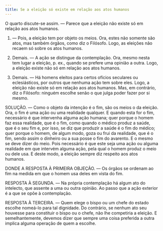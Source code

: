```yaml
---
title: Se a eleição só existe em relação aos atos humanos
---
```


O quarto discute-se assim. ― Parece que a eleição não existe só em relação aos atos humanos.  

1. ― Pois, a eleição tem por objeto os meios. Ora, estes não somente são atos, mas também órgãos, como diz o Filósofo. Logo, as eleições não recaem só sobre os atos humanos.  

2. Demais. ― A ação se distingue da contemplação. Ora, mesmo nesta tem lugar a eleição, p. ex., quando se prefere uma opinião a outra. Logo, a eleição existe não só em relação aos atos humanos.  

3. Demais. ― Há homens eleitos para certos ofícios seculares ou eclesiásticos, por outros que nenhuma ação tem sobre eles. Logo, a eleição não existe só em relação aos atos humanos.  Mas, em contrário, diz o Filósofo: ninguém escolhe senão o que julga poder fazer por si mesmo.  

SOLUÇÃO. ― Como o objeto da intenção é o fim, são os meios o da eleição. Ora, o fim é uma ação ou uma realidade qualquer. E quando esta for o fim, necessário é que intervenha alguma ação humana; quer porque o homem faz essa realidade, que é o fim, como quando o médico produz a saúde, que é o seu fim e, por isso, se diz que produzir a saúde é o fim do médico; quer porque o homem, de algum modo, goza ou frui da realidade, que é o fim, sendo assim o dinheiro ou a sua posse o fim do avarento. E o mesmo se deve dizer do meio. Pois necessário é que este seja uma ação ou alguma realidade em que intervém alguma ação, pela qual o homem produz o meio ou dele usa. E deste modo, a eleição sempre diz respeito aos atos humanos.  

DONDE A RESPOSTA À PRIMEIRA OBJEÇÃO. — Os órgãos se ordenam ao fim na medida em que o homem usa deles em vista do fim.  

RESPOSTA À SEGUNDA. ― Na própria contemplação há algum ato do intelecto, que assente a uma ou outra opinião. Ao passo que a ação exterior é a que se opõe à contemplação.  

RESPOSTA À TERCEIRA. ― Quem elege o bispo ou um chefe do estado escolhe nomeá-lo para tal dignidade. Do contrário, se nenhum ato seu houvesse para constituir o bispo ou o chefe, não lhe competiria a eleição. E semelhantemente, devemos dizer que sempre uma coisa preferida a outra implica alguma operação de quem a escolhe.